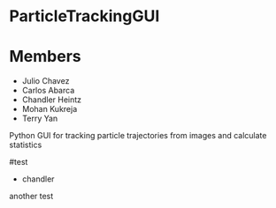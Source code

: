 # ParticleTrackingGUI
# Members

- Julio Chavez
- Carlos Abarca
- Chandler Heintz
- Mohan Kukreja
- Terry Yan


Python GUI for tracking particle trajectories from images and calculate statistics
 

 #test
 - chandler 



 another test

